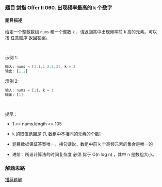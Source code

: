 ### 题目 剑指 Offer II 060. 出现频率最高的 k 个数字
#### 题目描述
给定一个整数数组 `nums` 和一个整数 `k` ，请返回其中出现频率前 k 高的元素。可以按 任意顺序 返回答案。

 

示例 1:

```js
输入: nums = [1,1,1,2,2,3], k = 2
输出: [1,2]
```
示例 2:

```js
输入: nums = [1], k = 1
输出: [1]
```
 

提示：

- 1 <= nums.length <= 105
- k 的取值范围是 [1, 数组中不相同的元素的个数]
- 题目数据保证答案唯一，换句话说，数组中前 k 个高频元素的集合是唯一的
 

- 进阶：所设计算法的时间复杂度 必须 优于 O(n log n) ，其中 n 是数组大小。

### 解题思路
[推荐题解](https://leetcode.cn/problems/g5c51o/solution/javascriptliang-jie-apipai-xu-tong-pai-x-j3gn/)